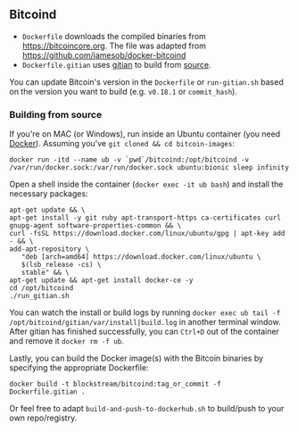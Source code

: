## Bitcoind
* `Dockerfile` downloads the compiled binaries from https://bitcoincore.org. The file was adapted from https://github.com/jamesob/docker-bitcoind
* `Dockerfile.gitian` uses [gitian](https://github.com/devrandom/gitian-builder) to build from [source](https://github.com/bitcoin/bitcoin).

You can update Bitcoin's version in the `Dockerfile` or `run-gitian.sh` based on the version you want to build (e.g. `v0.18.1` or `commit_hash`).

### Building from source
If you're on MAC (or Windows), run inside an Ubuntu container (you need [Docker](https://docs.docker.com/install/#supported-platforms)). Assuming you've `git cloned && cd bitcoin-images`:
```
docker run -itd --name ub -v `pwd`/bitcoind:/opt/bitcoind -v /var/run/docker.sock:/var/run/docker.sock ubuntu:bionic sleep infinity
```
Open a shell inside the container (`docker exec -it ub bash`) and install the necessary packages:
```
apt-get update && \
apt-get install -y git ruby apt-transport-https ca-certificates curl gnupg-agent software-properties-common && \
curl -fsSL https://download.docker.com/linux/ubuntu/gpg | apt-key add - && \
add-apt-repository \
   "deb [arch=amd64] https://download.docker.com/linux/ubuntu \
   $(lsb_release -cs) \
   stable" && \
apt-get update && apt-get install docker-ce -y
cd /opt/bitcoind 
./run_gitian.sh
```
You can watch the install or build logs by running `docker exec ub tail -f /opt/bitcoind/gitian/var/install|build.log` in another terminal window.
After gitian has finished successfully, you can `Ctrl+D` out of the container and remove it `docker rm -f ub`.

Lastly, you can build the Docker image(s) with the Bitcoin binaries by specifying the appropriate Dockerfile:
```
docker build -t blockstream/bitcoind:tag_or_commit -f Dockerfile.gitian .
``` 
Or feel free to adapt `build-and-push-to-dockerhub.sh` to build/push to your own repo/registry.
